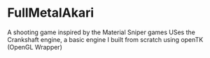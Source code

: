 # FullMetalAkari
A shooting game inspired by the Material Sniper games
USes the Crankshaft engine, a basic engine I built from scratch using openTK (OpenGL Wrapper)
